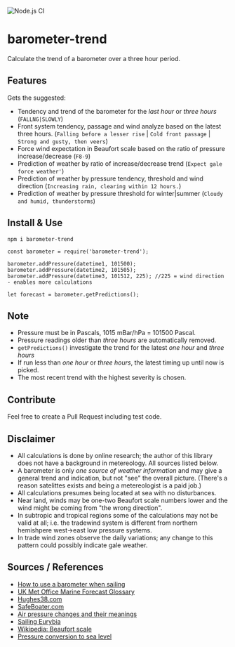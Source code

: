 ![Node.js CI](https://github.com/oyve/barometer-trend/workflows/Node.js%20CI/badge.svg)
# barometer-trend
Calculate the trend of a barometer over a three hour period.

## Features
Gets the suggested:
- Tendency and trend of the barometer for the *last hour* or *three hours* (`FALLNG|SLOWLY`)
- Front system tendency, passage and wind analyze based on the latest three hours. (`Falling before a lesser rise` | `Cold front passage` | `Strong and gusty, then veers`)
- Force wind expectation in Beaufort scale based on the ratio of pressure increase/decrease (`F8-9`)
- Prediction of weather by ratio of increase/decrease trend (`Expect gale force weather'`)
- Prediction of weather by pressure tendency, threshold and wind direction (`Increasing rain, clearing within 12 hours.`)
- Prediction of weather by pressure threshold for winter|summer (`Cloudy and humid, thunderstorms`)

## Install & Use
```
npm i barometer-trend
```

```
const barometer = require('barometer-trend');

barometer.addPressure(datetime1, 101500);
barometer.addPressure(datetime2, 101505);
barometer.addPressure(datetime3, 101512, 225); //225 = wind direction - enables more calculations

let forecast = barometer.getPredictions();
```

## Note
- Pressure must be in Pascals, 1015 mBar/hPa = 101500 Pascal.
- Pressure readings older than *three hours* are automatically removed.
- `getPredictions()` investigate the trend for the latest *one hour* and *three hours*
- If run less than *one hour* or *three hours*, the latest timing up until now is picked.
- The most recent trend with the highest severity is chosen.

## Contribute
Feel free to create a Pull Request including test code.

## Disclaimer
- All calculations is done by online research; the author of this library does not have a background in metereology. All sources listed below.
- A barometer is only *one source of weather information* and may give a general trend and indication, but not "see" the overall picture. (There's a reason satelittes exists and being a metereologist is a paid job.)
- All calculations presumes being located at sea with no disturbances.
- Near land, winds may be one-two Beaufort scale numbers lower and the wind might be coming from "the wrong direction".
- In subtropic and tropical regions some of the calculations may not be valid at all; i.e. the tradewind system is different from northern hemishpere west->east low pressure systems.
- In trade wind zones observe the daily variations; any change to this pattern could possibly indicate gale weather.

## Sources / References
- [How to use a barometer when sailing](https://www.jollyparrot.co.uk/blog/how-to-use-barometer-when-sailing)
- [UK Met Office Marine Forecast Glossary](https://www.metoffice.gov.uk/weather/guides/coast-and-sea/glossary)
- [Hughes38.com](http://www.hughes38.com/wp-content/uploads/2016/02/Barometer-Wind-and-Temperature-WX.pdf)
- [SafeBoater.com](https://www.safeboater.com/learn-the-rules/weather.html)
- [Air pressure changes and their meanings](http://www.bohlken.net/airpressure2.htm)
- [Sailing Eurybia](https://sailingeurybia.com/weather-resources/)
- [Wikipedia: Beaufort scale](https://en.wikipedia.org/wiki/Beaufort_scale)
- [Pressure conversion to sea level](https://keisan.casio.com/exec/system/1224575267)
